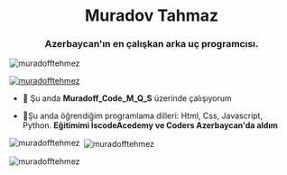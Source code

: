 <h1 align="center">Muradov Tahmaz</h1>
<h3 align="center">Azerbaycan'ın en çalışkan arka uç programcısı.</h3>

<p align="left"> <img src="https:/ /komarev.com/ghpvc/?username=muradofftehmez&label=Profile%20views&color=0e75b6&style=flat" alt = "muradofftehmez" /> </p>

<p align = "left"> <a href = "https://github. com/ryo-ma/github-profile-trophy"><img src = "https://github-profile-trophy.vercel.app/?username=muradofftehmez" alt = "muradofftehmez" /></a> </ p>

- 🔭 Şu anda **Muradoff_Code_M_Q_S** üzerinde çalışıyorum

- 🌱Şu anda öğrendiğim programlama dilleri: Html, Css, Javascript, Python. **Eğitimimi İscodeAcedemy ve Coders Azerbaycan'da aldım**


<p><img align = "left" src = "https://github-readme-stats.vercel.app/api/top-langs?username=muradofftehmez&show_icons=true&locale=en&layout=compact" alt = "muradofftehmez" /> </p>

<p> <img align = "center" src = "https://github-readme-stats.vercel.app/api?username=muradofftehmez&show_icons=true&locale=en" alt = "muradofftehmez" /> </p>

<p><img align = "center" src = "https://github-readme-streak-stats.herokuapp.com/?user=muradofftehmez&" alt = "muradofftehmez" /></p>
